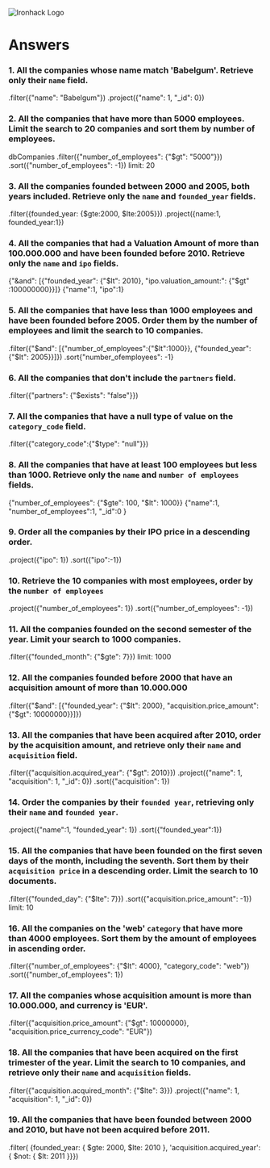 ![Ironhack Logo](https://i.imgur.com/1QgrNNw.png)

# Answers

### 1. All the companies whose name match 'Babelgum'. Retrieve only their `name` field.
.filter({"name": "Babelgum"})
.project({"name": 1, "_id": 0})
<!-- Your Code Goes Here -->

### 2. All the companies that have more than 5000 employees. Limit the search to 20 companies and sort them by **number of employees**.
dbCompanies
.filter({"number_of_employees": {"$gt": "5000"}})
.sort({"number_of_employees": -1})
limit: 20
<!-- Your Code Goes Here -->

### 3. All the companies founded between 2000 and 2005, both years included. Retrieve only the `name` and `founded_year` fields.
.filter({founded_year: {$gte:2000, $lte:2005}})
.project({name:1, founded_year:1})
<!-- Your Code Goes Here -->

### 4. All the companies that had a Valuation Amount of more than 100.000.000 and have been founded before 2010. Retrieve only the `name` and `ipo` fields.
{"&and": [{"founded_year": {"$lt": 2010}, "ipo.valuation_amount:": {"$gt" :100000000}}]}
{"name":1, "ipo":1}
<!-- Your Code Goes Here -->

### 5. All the companies that have less than 1000 employees and have been founded before 2005. Order them by the number of employees and limit the search to 10 companies.
.filter({"$and": [{"number_of_employees":{"$lt":1000}}, {"founded_year": {"$lt": 2005}}]})
.sort{"number_ofemployees": -1}
<!-- Your Code Goes Here -->

### 6. All the companies that don't include the `partners` field.
.filter({"partners": {"$exists": "false"}})
<!-- Your Code Goes Here -->

### 7. All the companies that have a null type of value on the `category_code` field.
.filter({"category_code":{"$type": "null"}})
<!-- Your Code Goes Here -->

### 8. All the companies that have at least 100 employees but less than 1000. Retrieve only the `name` and `number of employees` fields.
{"number_of_employees": {"$gte": 100, "$lt": 1000}}
{"name":1, "number_of_employees":1, "_id":0 }
<!-- Your Code Goes Here -->

### 9. Order all the companies by their IPO price in a descending order.
.project({"ipo": 1})
.sort({"ipo":-1})
<!-- Your Code Goes Here -->

### 10. Retrieve the 10 companies with most employees, order by the `number of employees`
.project({"number_of_employees": 1})
.sort({"number_of_employees": -1})
<!-- Your Code Goes Here -->

### 11. All the companies founded on the second semester of the year. Limit your search to 1000 companies.
.filter({"founded_month": {"$gte": 7}})
limit: 1000
<!-- Your Code Goes Here -->

### 12. All the companies founded before 2000 that have an acquisition amount of more than 10.000.000 
.filter({"$and": [{"founded_year": {"$lt": 2000}, "acquisition.price_amount": {"$gt": 10000000}}]})
<!-- Your Code Goes Here -->

### 13. All the companies that have been acquired after 2010, order by the acquisition amount, and retrieve only their `name` and `acquisition` field.
.filter({"acquisition.acquired_year": {"$gt": 2010}})
.project({"name": 1, "acquisition": 1, "_id": 0})
.sort({"acquisition": 1})
<!-- Your Code Goes Here -->

### 14. Order the companies by their `founded year`, retrieving only their `name` and `founded year`.
.project({"name":1, "founded_year": 1})
.sort({"founded_year":1})
<!-- Your Code Goes Here -->

### 15. All the companies that have been founded on the first seven days of the month, including the seventh. Sort them by their `acquisition price` in a descending order. Limit the search to 10 documents.
.filter({"founded_day": {"$lte": 7}})
.sort({"acquisition.price_amount": -1})
limit: 10
<!-- Your Code Goes Here -->

### 16. All the companies on the 'web' `category` that have more than 4000 employees. Sort them by the amount of employees in ascending order.
.filter({"number_of_employees": {"$lt": 4000}, "category_code": "web"})
.sort({"number_of_employees": 1})
<!-- Your Code Goes Here -->

### 17. All the companies whose acquisition amount is more than 10.000.000, and currency is 'EUR'.
.filter({"acquisition.price_amount": {"$gt": 10000000}, "acquisition.price_currency_code": "EUR"})

<!-- Your Code Goes Here -->

### 18. All the companies that have been acquired on the first trimester of the year. Limit the search to 10 companies, and retrieve only their `name` and `acquisition` fields.
.filter({"acquisition.acquired_month": {"$lte": 3}})
.project({"name": 1, "acquisition": 1, "_id": 0})
<!-- Your Code Goes Here -->

### 19. All the companies that have been founded between 2000 and 2010, but have not been acquired before 2011.
.filter( {founded_year: { $gte: 2000, $lte: 2010 }, 'acquisition.acquired_year': { $not: { $lt: 2011 }}})
<!-- Your Code Goes Here -->
